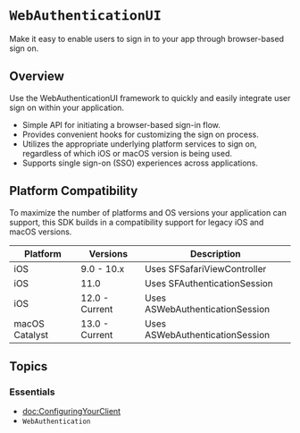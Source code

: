 # ``WebAuthenticationUI``

Make it easy to enable users to sign in to your app through browser-based sign on.

## Overview

Use the WebAuthenticationUI framework to quickly and easily integrate user sign on within your application.

* Simple API for initiating a browser-based sign-in flow.
* Provides convenient hooks for customizing the sign on process.
* Utilizes the appropriate underlying platform services to sign on, regardless of which iOS or macOS version is being used.
* Supports single sign-on (SSO) experiences across applications.

## Platform Compatibility

To maximize the number of platforms and OS versions your application can support, this SDK builds in a compatibility support for legacy iOS and macOS versions.

Platform | Versions | Description |
---|---|---
iOS | 9.0 - 10.x | Uses SFSafariViewController 
iOS | 11.0 | Uses SFAuthenticationSession 
iOS | 12.0 - Current | Uses ASWebAuthenticationSession 
macOS Catalyst  | 13.0 - Current | Uses ASWebAuthenticationSession

## Topics

### Essentials

- <doc:ConfiguringYourClient>
- ``WebAuthentication``
